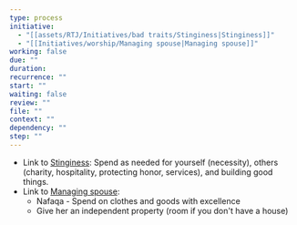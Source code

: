 ```yaml
---
type: process
initiative:
  - "[[assets/RTJ/Initiatives/bad traits/Stinginess|Stinginess]]"
  - "[[Initiatives/worship/Managing spouse|Managing spouse]]"
working: false
due: ""
duration: 
recurrence: ""
start: ""
waiting: false
review: ""
file: ""
context: ""
dependency: ""
step: ""
---
```


* Link to [Stinginess](assets/RTJ/Initiatives/bad%20traits/Stinginess.md): Spend as needed for yourself (necessity), others (charity, hospitality, protecting honor, services), and building good things.
* Link to [Managing spouse](Initiatives/worship/Managing%20spouse.md):
	* Nafaqa - Spend on clothes and goods with excellence
	* Give her an independent property (room if you don't have a house)
